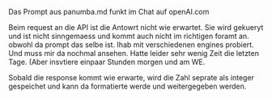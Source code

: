 


Das Prompt aus panumba.md funkt im Chat auf openAI.com

Beim request an die API ist die Antowrt nicht wie erwartet. Sie wird gekueryt und ist nicht sinngemaess und kommt auch nicht im richtigen foramt an. obwohl da prompt das selbe ist. Ihab mit verschiedenen engines probiert. Und muss mir da nochmal ansehen. Hatte leider sehr wenig Zeit die letzten Tage. (Aber insvtiere einpaar Stunden morgen und am WE.

Sobald die response kommt wie erwarte, wird die Zahl seprate als integer gespeichet und kann da formatierte werde und weitergegeben werden.  
